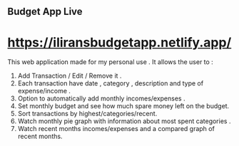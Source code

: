 ## Budget App Live
# https://iliransbudgetapp.netlify.app/

This web application made for my personal use . It allows the user to :
1. Add Transaction / Edit / Remove it .
2. Each transaction have date , category , description and type of expense/income .
3. Option to automatically add monthly incomes/expenses .
4. Set monthly budget and see how much spare money left on the budget.
5. Sort transactions by highest/categories/recent.
6. Watch monthly pie graph with information about most spent categories .
7. Watch recent months incomes/expenses and a compared graph of recent months.